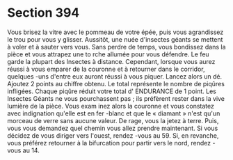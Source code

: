 # Section 394

Vous brisez la vitre avec le pommeau de votre épée, puis vous agrandissez le trou pour
vous y glisser. Aussitôt, une nuée d'insectes géants se mettent à voler et à sauter vers
vous. Sans perdre de temps, vous bondissez dans la pièce et vous attrapez une to rche
allumée pour vous défendre. Le feu garde la plupart des Insectes à distance. Cependant,
lorsque vous aurez réussi à vous emparer de la couronne et à retourner dans le corridor,
quelques -uns d'entre eux auront réussi à vous piquer. Lancez alors un dé. Ajoutez 2
points au chiffre obtenu. Le total représente le nombre de piqûres infligées. Chaque
piqûre réduit votre total d' ENDURANCE  de 1 point. Les Insectes Géants ne vous
pourchassent pas  ; ils préfèrent rester dans la vive lumière de la pièce. Vous exam inez
alors la couronne et vous constatez avec indignation qu'elle est en fer -blanc et que le
« diamant  » n'est qu'un morceau de verre sans aucune valeur. De rage, vous la jetez à
terre. Puis, vous vous demandez quel chemin vous allez prendre maintenant. Si  vous
décidez de vous diriger vers l'ouest, rendez -vous au 59. Si, en revanche, vous préférez
retourner à la bifurcation pour partir vers le nord, rendez -vous au 14.